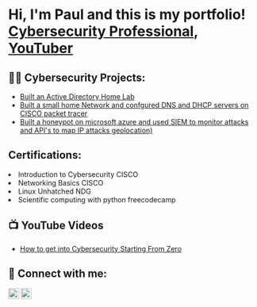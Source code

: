 <h1>Hi, I'm Paul and this is my portfolio! <br/> <a href="https://www.linkedin.com/in/joshmadakor/">Cybersecurity Professional</a>, <a href="https://www.youtube.com/c/joshmadakor">YouTuber</a></h1>

<h2>👨‍💻 Cybersecurity  Projects:</h2>

  - [Built an Active Directory Home Lab](https://github.com/joshmadakor1/Algorithms-Practice)
  - [Built a small home Network and confgured DNS and DHCP servers on CISCO packet tracer](https://github.com/joshmadakor1/Sentinel-Lab)
  - [Built a honeypot on microsoft azure and used SIEM to monitor attacks and API's to map IP attacks geolocation)](https://github.com/joshmadakor1/Jwipe.PowerShell)

<h2> Certifications: </h2>
<li>Introduction to Cybersecurity CISCO</li>
<li>Networking Basics CISCO</li>
<li>Linux Unhatched NDG</li>
<li>Scientific computing with python freecodecamp</li>


<h2>📺 YouTube Videos</h2>

- [How to get into Cybersecurity Starting From Zero](https://www.youtube.com/watch?v=a83ASGn_V_s)

<h2> 🤳 Connect with me:</h2>

[<img align="left" alt="Pauldoescyber | YouTube" width="22px" src="https://cdn.jsdelivr.net/npm/simple-icons@v3/icons/youtube.svg" />][youtube]
[<img align="left" alt="Pauldoescyber | Twitter" width="22px" src="https://cdn.jsdelivr.net/npm/simple-icons@v3/icons/twitter.svg" />][twitter]

[twitter]: https://x.com/Pauldoescyber
[youtube]: http://www.youtube.com/@pauldoescyber
<!--
**joshmadakor1/joshmadakor1** is a ✨ _special_ ✨ repository because its `README.md` (this file) appears on your GitHub profile.

Here are some ideas to get you started:

- 🔭 I’m currently working on ...
- 🌱 I’m currently learning ...
- 👯 I’m looking to collaborate on ...
- 🤔 I’m looking for help with ...
- 💬 Ask me about ...
- 📫 How to reach me: ...
- 😄 Pronouns: ...
- ⚡ Fun fact: ...
-->
